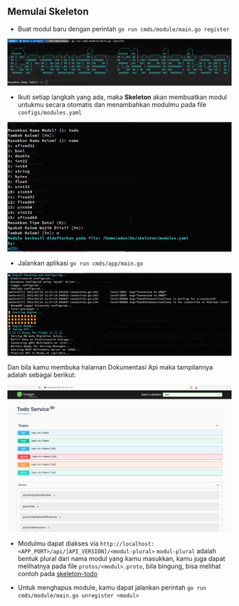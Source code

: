 ## Memulai Skeleton

- Buat modul baru dengan perintah `go run cmds/module/main.go register`

![Register Module](../assets/imgs/register.png)

- Ikuti setiap langkah yang ada, maka **Skeleton** akan membuatkan modul untukmu secara otomatis dan menambahkan modulmu pada file `configs/modules.yaml`


![Register Module](../assets/imgs/register2.png)

- Jalankan aplikasi `go run cmds/app/main.go`

![Run App](../assets/imgs/app.png)

Dan bila kamu membuka halaman Dokumentasi Api maka tampilannya adalah sebagai berikut:

![Swagger](../assets/imgs/swagger.png)

- Modulmu dapat diakses via `http://localhost:<APP_PORT>/api/[API_VERSION]/<modul-plural>` `modul-plural` adalah bentuk plural dari nama modul yang kamu masukkan, kamu juga dapat melihatnya pada file `protos/<modul>.proto`, bila bingung, bisa melihat contoh pada [skeleton-todo](https://github.com/crowdeco/skeleton-todo/blob/main/protos/todo.proto#L34)

- Untuk menghapus module, kamu dapat jalankan perintah `go run cmds/module/main.go unregister <modul>`
